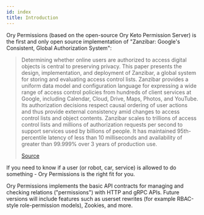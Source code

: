 ```yaml
---
id: index
title: Introduction
---
```


Ory Permissions (based on the open-source Ory Keto Permission Server) is the first and only open source implementation of
"Zanzibar: Google's Consistent, Global Authorization System":

> Determining whether online users are authorized to access digital objects is central to preserving privacy. This paper presents
> the design, implementation, and deployment of Zanzibar, a global system for storing and evaluating access control lists.
> Zanzibar provides a uniform data model and configuration language for expressing a wide range of access control policies from
> hundreds of client services at Google, including Calendar, Cloud, Drive, Maps, Photos, and YouTube. Its authorization decisions
> respect causal ordering of user actions and thus provide external consistency amid changes to access control lists and object
> contents. Zanzibar scales to trillions of access control lists and millions of authorization requests per second to support
> services used by billions of people. It has maintained 95th-percentile latency of less than 10 milliseconds and availability of
> greater than 99.999% over 3 years of production use.
>
> [Source](https://research.google/pubs/pub48190/)

If you need to know if a user (or robot, car, service) is allowed to do something - Ory Permissions is the right fit for you.

Ory Permissions implements the basic API contracts for managing and checking relations ("permissions") with HTTP and gRPC APIs.
Future versions will include features such as userset rewrites (for example RBAC-style role-permission models), Zookies, and more.
